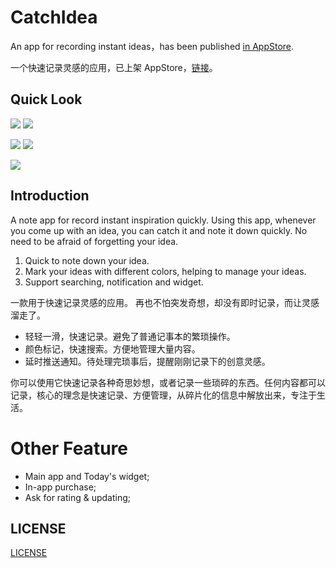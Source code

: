 # CatchIdea

An app for recording instant ideas，has been published [in AppStore](https://itunes.apple.com/cn/app/catch-捕捉稍纵即逝的灵感/id1193123297?mt=8).

一个快速记录灵感的应用，已上架 AppStore，[链接](https://itunes.apple.com/cn/app/catch-捕捉稍纵即逝的灵感/id1193123297?mt=8)。

## Quick Look

![](/image/screen696x696.jpeg)
![](/image/screen696x696-2.jpeg)

![](/image/screen696x696-3.jpeg)
![](/image/screen696x696-4.jpeg)

![](/image/screen696x696-5.jpeg)

## Introduction

A note app for record instant inspiration quickly.
Using this app, whenever you come up with an idea, you can catch it and note it down quickly. No need to be afraid of forgetting your idea.

1. Quick to note down your idea.
2. Mark your ideas with different colors, helping to manage your ideas.
3. Support searching, notification and widget.

一款用于快速记录灵感的应用。
再也不怕突发奇想，却没有即时记录，而让灵感溜走了。

- 轻轻一滑，快速记录。避免了普通记事本的繁琐操作。
- 颜色标记，快速搜索。方便地管理大量内容。
- 延时推送通知。待处理完琐事后，提醒刚刚记录下的创意灵感。

你可以使用它快速记录各种奇思妙想，或者记录一些琐碎的东西。任何内容都可以记录，核心的理念是快速记录、方便管理，从碎片化的信息中解放出来，专注于生活。

# Other Feature

- Main app and Today's widget;
- In-app purchase;
- Ask for rating & updating;

## LICENSE

[LICENSE](/LICENSE)

